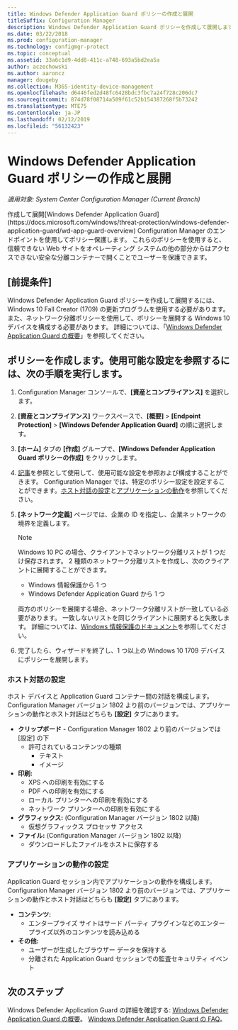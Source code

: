 ```yaml
---
title: Windows Defender Application Guard ポリシーの作成と展開
titleSuffix: Configuration Manager
description: Windows Defender Application Guard ポリシーを作成して展開します。
ms.date: 03/22/2018
ms.prod: configuration-manager
ms.technology: configmgr-protect
ms.topic: conceptual
ms.assetid: 33a6c1d9-4dd8-411c-a748-693a5bd2ea5a
author: aczechowski
ms.author: aaroncz
manager: dougeby
ms.collection: M365-identity-device-management
ms.openlocfilehash: d6446fed2d48fc6428bdc3fbc7a24f728c206dc7
ms.sourcegitcommit: 874d78f08714a509f61c52b154387268f5b73242
ms.translationtype: MTE75
ms.contentlocale: ja-JP
ms.lasthandoff: 02/12/2019
ms.locfileid: "56132423"
---
```

# <a name="create-and-deploy-windows-defender-application-guard-policy"></a>Windows Defender Application Guard ポリシーの作成と展開 
*適用対象: System Center Configuration Manager (Current Branch)* 
 <!-- 1351960 -->作成して展開[Windows Defender Application Guard](https://docs.microsoft.com/windows/threat-protection/windows-defender-application-guard/wd-app-guard-overview) Configuration Manager のエンドポイントを使用してポリシー保護します。 これらのポリシーを使用すると、信頼できない Web サイトをオペレーティング システムの他の部分からはアクセスできない安全な分離コンテナーで開くことでユーザーを保護できます。

## <a name="prerequisites"></a>[前提条件]

Windows Defender Application Guard ポリシーを作成して展開するには、Windows 10 Fall Creator (1709) の更新プログラムを使用する必要があります。 また、ネットワーク分離ポリシーを使用して、ポリシーを展開する Windows 10 デバイスを構成する必要があります。 詳細については、「[Windows Defender Application Guard の概要](https://docs.microsoft.com/windows/threat-protection/windows-defender-application-guard/wd-app-guard-overview)」を参照してください。 


## <a name="create-a-policy-and-to-browse-the-available-settings"></a>ポリシーを作成します。使用可能な設定を参照するには、次の手順を実行します。

1. Configuration Manager コンソールで、**[資産とコンプライアンス]** を選択します。
2. **[資産とコンプライアンス]** ワークスペースで、**[概要]** > **[Endpoint Protection]** > **[Windows Defender Application Guard]** の順に選択します。
3. **[ホーム]** タブの **[作成]** グループで、**[Windows Defender Application Guard ポリシーの作成]** をクリックします。
4. [記事](https://docs.microsoft.com/windows/security/threat-protection/windows-defender-application-guard/configure-wd-app-guard)を参照として使用して、使用可能な設定を参照および構成することができます。 Configuration Manager では、特定のポリシー設定を設定することができます。[ホスト対話の設定](#BKMK_HIS)と[アプリケーションの動作](#BKMK_AppB)を参照してください。
5. **[ネットワーク定義]** ページでは、企業の ID を指定し、企業ネットワークの境界を定義します。

    > [!NOTE]
    > Windows 10 PC の場合、クライアントでネットワーク分離リストが 1 つだけ保存されます。 2 種類のネットワーク分離リストを作成し、次のクライアントに展開することができます。
    >
    >  - Windows 情報保護から 1 つ
    >  - Windows Defender Application Guard から 1 つ
    >
    > 両方のポリシーを展開する場合、ネットワーク分離リストが一致している必要があります。 一致しないリストを同じクライアントに展開すると失敗します。 詳細については、[Windows 情報保護のドキュメント](https://docs.microsoft.com/windows/threat-protection/windows-information-protection/create-wip-policy-using-sccm)を参照してください。
    > 
    > 

6. 完了したら、ウィザードを終了し、1 つ以上の Windows 10 1709 デバイスにポリシーを展開します。

### <a name="bkmk_HIS"></a> ホスト対話の設定
ホスト デバイスと Application Guard コンテナー間の対話を構成します。 Configuration Manager バージョン 1802 より前のバージョンでは、アプリケーションの動作とホスト対話はどちらも **[設定]** タブにあります。

- **クリップボード** - Configuration Manager 1802 より前のバージョンでは [設定] の下
    - 許可されているコンテンツの種類
        - テキスト
        - イメージ
- **印刷:**
    - XPS への印刷を有効にする
    - PDF への印刷を有効にする
    - ローカル プリンターへの印刷を有効にする
    - ネットワーク プリンターへの印刷を有効にする
- **グラフィックス:** (Configuration Manager バージョン 1802 以降)
    - 仮想グラフィックス プロセッサ アクセス
- **ファイル:** (Configuration Manager バージョン 1802 以降)
    - ダウンロードしたファイルをホストに保存する

### <a name="bkmk_ABS"></a> アプリケーションの動作の設定
Application Guard セッション内でアプリケーションの動作を構成します。 Configuration Manager バージョン 1802 より前のバージョンでは、アプリケーションの動作とホスト対話はどちらも **[設定]** タブにあります。

- **コンテンツ:**
   - エンタープライズ サイトはサード パーティ プラグインなどのエンタープライズ以外のコンテンツを読み込める
- **その他:**
    - ユーザーが生成したブラウザー データを保持する
    - 分離された Application Guard セッションでの監査セキュリティ イベント



## <a name="next-steps"></a>次のステップ
Windows Defender Application Guard の詳細を確認する: [Windows Defender Application Guard の概要](https://docs.microsoft.com/windows/security/threat-protection/windows-defender-application-guard/wd-app-guard-overview)。
[Windows Defender Application Guard の FAQ](https://docs.microsoft.com/windows/security/threat-protection/windows-defender-application-guard/faq-wd-app-guard)。
